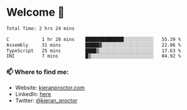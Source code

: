 # Welcome 🦘

<!--START_SECTION:waka-->

```txt
Total Time: 2 hrs 24 mins

C            1 hr 20 mins    ██████████████░░░░░░░░░░░   55.39 %
Assembly     31 mins         █████▓░░░░░░░░░░░░░░░░░░░   22.06 %
TypeScript   25 mins         ████▒░░░░░░░░░░░░░░░░░░░░   17.63 %
INI          7 mins          █▒░░░░░░░░░░░░░░░░░░░░░░░   04.92 %
```

<!--END_SECTION:waka-->

### 📫 Where to find me:

-   Website: [kieranproctor.com](https://kieranproctor.com/)
-   LinkedIn: [here](https://www.linkedin.com/in/kieran-proctor-086b5a159/)
-   Twitter: [@kieran_proctor](https://twitter.com/kieran_proctor)
